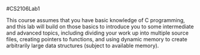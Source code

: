 #CS2106Lab1

This course assumes that you have basic knowledge of C programming, and this lab will build
on those basics to introduce you to some intermediate and advanced topics, including
dividing your work up into multiple source files, creating pointers to functions, and using
dynamic memory to create arbitrarily large data structures (subject to available memory).
